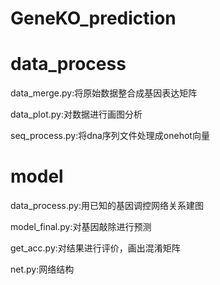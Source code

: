 # GeneKO_prediction

data_process
==
data_merge.py:将原始数据整合成基因表达矩阵

data_plot.py:对数据进行画图分析

seq_process.py:将dna序列文件处理成onehot向量



model
=
data_process.py:用已知的基因调控网络关系建图

model_final.py:对基因敲除进行预测

get_acc.py:对结果进行评价，画出混淆矩阵

net.py:网络结构

